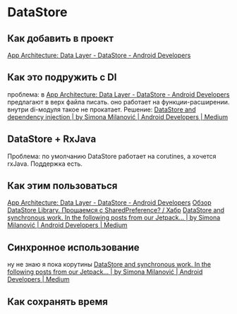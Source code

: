 # DataStore
## Как добавить в проект
[App Architecture: Data Layer - DataStore - Android Developers](https://developer.android.com/topic/libraries/architecture/datastore)
## Как это подружить с DI
проблема: в [App Architecture: Data Layer - DataStore - Android Developers](https://developer.android.com/topic/libraries/architecture/datastore) предлагают в верх файла писать. оно работает на функции-расширении. внутри di-модуля такое не прокатает.
Решение:
[DataStore and dependency injection | by Simona Milanović | Android Developers | Medium](https://medium.com/androiddevelopers/datastore-and-dependency-injection-ea32b95704e3)
## DataStore + RxJava
Проблема: по умолчанию DataStore работает на corutines, а хочется rxJava. Поддержка есть.
## Как этим пользоваться
[App Architecture: Data Layer - DataStore - Android Developers](https://developer.android.com/topic/libraries/architecture/datastore)
[Обзор DataStore Library. Прощаемся с SharedPreference? / Хабр](https://habr.com/ru/companies/tbank/articles/525010/)
[DataStore and synchronous work. In the following posts from our Jetpack… | by Simona Milanović | Android Developers | Medium](https://medium.com/androiddevelopers/datastore-and-synchronous-work-576f3869ec4c)
## Синхронное использование
ну не знаю я пока корутины
[DataStore and synchronous work. In the following posts from our Jetpack… | by Simona Milanović | Android Developers | Medium](https://medium.com/androiddevelopers/datastore-and-synchronous-work-576f3869ec4c)
## Как сохранять время
